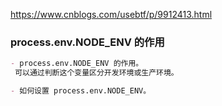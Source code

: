 
https://www.cnblogs.com/usebtf/p/9912413.html
### process.env.NODE_ENV 的作用
```markdown
- process.env.NODE_ENV 的作用。
 可以通过判断这个变量区分开发环境或生产环境。

- 如何设置 process.env.NODE_ENV。
```

